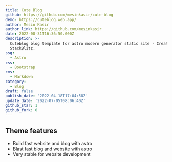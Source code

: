 ```yaml
---
title: Cute Blog
github: https://github.com/mesinkasir/cute-blog
demo: https://cuteblog.web.app/
author: Mesin Kasir
author_link: https://github.com/mesinkasir
date: 2022-08-31T16:36:50.000Z
description: >-
  Cuteblog blog template for astro modern generator static site - Created with
  StackBlitz.
ssg:
  - Astro
css:
  - Bootstrap
cms:
  - Markdown
category:
  - Blog
draft: false
publish_date: '2022-04-18T17:04:58Z'
update_date: '2022-07-05T08:06:40Z'
github_star: 1
github_fork: 0
---
```


## Theme features

- Build fast website and blog with astro
- Blast fast blog and website with astro
- Very stable for website development
